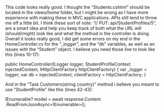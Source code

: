 This code looks really good. I thought the “Students.cshtml” should be located in the views/home folder, but I might be wrong as I have more experience with making these in MVC applications. APIs still tend to throw me off a little bit. I think these sort of note: “// PUT: api/StudentProfiles/5”, are a smart idea and help you keep track of both what the URL will (should/might) look like and what the method in the controller is doing. Overall it looks really good, I did get some errors on my end in the HomeController.cs for the “_logger”, and the “db” variables, as well as an issues with the “Student” object. I believe you need those line to look like this (lines 10-17):


public HomeController(ILogger<HomeController> logger,
StudentProfileContext injectedContext,
IHttpClientFactory httpClientFactory)
{
    var _logger = logger;
    var db = injectedContext;
    clientFactory = httpClientFactory;
}

And in the “Task<IActionResult> Customers(string country)” method i believe you meant to use “StudentProfile” like this (lines 42-43):

IEnumerable<StudentProfile>? model = await response.Content
  .ReadFromJsonAsync<IEnumerable<StudentProfile>>();

